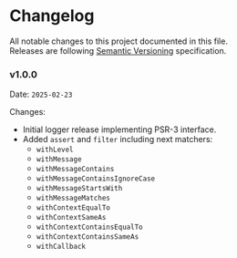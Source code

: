 # Changelog
All notable changes to this project documented in this file.  
Releases are following [Semantic Versioning](https://semver.org/spec/v2.0.0.html) specification.

### v1.0.0
Date: `2025-02-23`

Changes:
- Initial logger release implementing PSR-3 interface.
- Added `assert` and `filter` including next matchers:
  - `withLevel`
  - `withMessage`
  - `withMessageContains`
  - `withMessageContainsIgnoreCase`
  - `withMessageStartsWith`
  - `withMessageMatches`
  - `withContextEqualTo`
  - `withContextSameAs`
  - `withContextContainsEqualTo`
  - `withContextContainsSameAs`
  - `withCallback`
